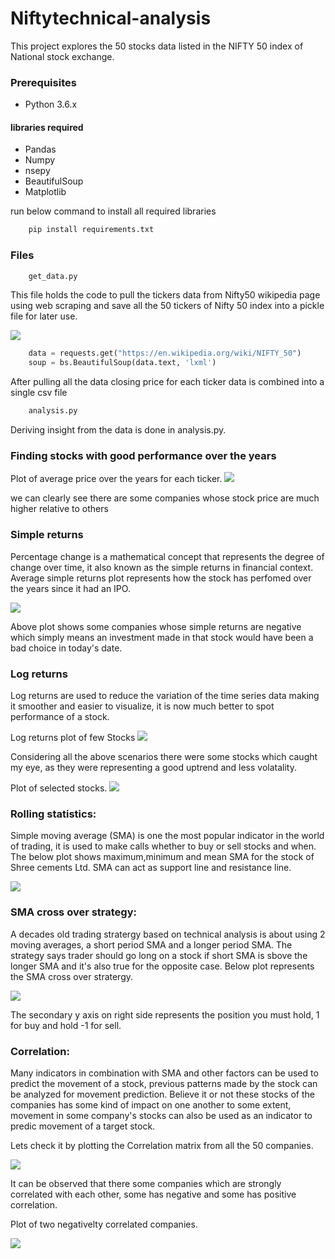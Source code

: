 # Niftytechnical-analysis


This project explores the 50 stocks data listed in the NIFTY 50 index of National stock exchange.  


### Prerequisites

* Python 3.6.x

#### libraries required

* Pandas
* Numpy
* nsepy 
* BeautifulSoup
* Matplotlib

run below command to install all required libraries

```bash
    pip install requirements.txt
```

### Files 

```bash
    get_data.py
```

This file holds the code to pull the tickers data from Nifty50 wikipedia page using web scraping and save all the 50 tickers of Nifty 50 index into a pickle file for later use.

<img src = /screens/nifty50_wiki.png >

```python
    data = requests.get("https://en.wikipedia.org/wiki/NIFTY_50")
    soup = bs.BeautifulSoup(data.text, 'lxml')
```


After pulling all the data closing price for each ticker data is combined into a single csv file




```bash
    analysis.py
```

Deriving insight from the data is done in analysis.py.

### Finding stocks with good performance over the years

Plot of average price over the years for each ticker.
<img src="plots/avg_stock_price.png">

we can clearly see there are some companies whose stock price are much higher relative to others

### Simple returns

Percentage change is a mathematical concept that represents the degree of change over time, it also known as the simple returns in financial context.
Average simple returns plot represents how the stock has perfomed over the years since it had an IPO.

<img src='plots/simple_returns.png'>

Above plot shows some companies whose simple returns are negative which simply means an investment made in that stock would have been a bad choice in today's date.

### Log returns

Log returns are used to reduce the variation of the time series data making it smoother and easier to visualize, it is now much better to spot performance of a stock.

Log returns plot of few Stocks
<img src='plots/log_returns.png'>


Considering all the above scenarios there were some stocks which caught my eye, as they were representing a good uptrend and less volatality.

Plot of selected stocks.
<img src='plots/chosen_stocks.png'>


### Rolling statistics:

Simple moving average (SMA) is one the most popular indicator in the world of trading, it is used to make calls whether to buy or sell stocks and when.
The below plot shows maximum,minimum and mean SMA for the stock of Shree cements Ltd.
SMA can act as support line and resistance line.

<img src='plots/min_max_sma.png'>

### SMA cross over strategy:

A decades old trading stratergy based on technical analysis is about using 2 moving averages, a short period SMA and a longer period SMA.
The strategy says trader should go long on a stock if short SMA is sbove the longer SMA and it's also true for the opposite case.
Below plot represents the SMA cross over stratergy.

<img src='plots/sma_crossover.png'>

The secondary y axis on right side represents the position you must hold, 1 for buy and hold -1 for sell.


### Correlation:

Many indicators in combination with SMA and other factors can be used to predict the movement of a stock, previous patterns made by the stock can be analyzed for movement prediction. Believe it or not these stocks of the companies has some kind of impact on one another to some extent, movement in some company's stocks can also be used as an indicator to predic movement of a target stock.  

Lets check it by plotting the Correlation matrix from all the 50 companies.

<img src="plots/corr_plot.png">

It can be observed that there some companies which are strongly correlated with each other, some has negative and some has positive correlation.


Plot of two negativelty correlated companies.

<img src="plots/ICICIvsEICHER.png">









